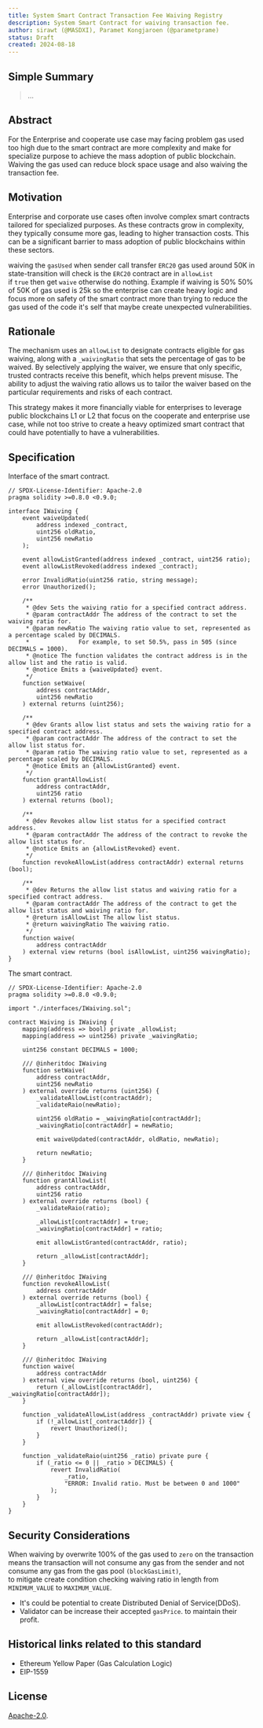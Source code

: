 ```yaml
---
title: System Smart Contract Transaction Fee Waiving Registry
description: System Smart Contract for waiving transaction fee.
author: sirawt (@MASDXI), Paramet Kongjaroen (@parametprame)
status: Draft
created: 2024-08-18
---
```


## Simple Summary

> ...

## Abstract

For the Enterprise and cooperate use case may facing problem gas used too high due to the smart contract are more complexity and make for specialize purpose to achieve the mass adoption of public blockchain.  
Waiving the gas used can reduce block space usage and also waiving the transaction fee.

## Motivation

Enterprise and corporate use cases often involve complex smart contracts tailored for specialized purposes. As these contracts grow in complexity, they typically consume more gas, leading to higher transaction costs. This can be a significant barrier to mass adoption of public blockchains within these sectors.

waiving the `gasUsed` when sender call transfer `ERC20` gas used around 50K in state-transition will check is the `ERC20` contract are in `allowList`  
if `true` then get `waive` otherwise do nothing.
Example if waiving is 50%
50% of 50K of gas used is 25k so the enterprise can create heavy logic and focus more on safety of the smart contract more than trying to reduce the gas used of the code it's self that maybe create unexpected vulnerabilities.

## Rationale

The mechanism uses an `allowList` to designate contracts eligible for gas waiving, along with a `_waivingRatio` that sets the percentage of gas to be waived. By selectively applying the waiver, we ensure that only specific, trusted contracts receive this benefit, which helps prevent misuse. The ability to adjust the waiving ratio allows us to tailor the waiver based on the particular requirements and risks of each contract.

This strategy makes it more financially viable for enterprises to leverage public blockchains L1 or L2 that focus on the cooperate and enterprise use case, while not too strive to create a heavy optimized smart contract that could have potentially to have a vulnerabilities.

## Specification

Interface of the smart contract.
```solidity
// SPDX-License-Identifier: Apache-2.0
pragma solidity >=0.8.0 <0.9.0;

interface IWaiving {
    event waiveUpdated(
        address indexed _contract,
        uint256 oldRatio,
        uint256 newRatio
    );

    event allowListGranted(address indexed _contract, uint256 ratio);
    event allowListRevoked(address indexed _contract);

    error InvalidRatio(uint256 ratio, string message);
    error Unauthorized();

    /**
     * @dev Sets the waiving ratio for a specified contract address.
     * @param contractAddr The address of the contract to set the waiving ratio for.
     * @param newRatio The waiving ratio value to set, represented as a percentage scaled by DECIMALS.
     *              For example, to set 50.5%, pass in 505 (since DECIMALS = 1000).
     * @notice The function validates the contract address is in the allow list and the ratio is valid.
     * @notice Emits a {waiveUpdated} event.
     */
    function setWaive(
        address contractAddr,
        uint256 newRatio
    ) external returns (uint256);

    /**
     * @dev Grants allow list status and sets the waiving ratio for a specified contract address.
     * @param contractAddr The address of the contract to set the allow list status for.
     * @param ratio The waiving ratio value to set, represented as a percentage scaled by DECIMALS.
     * @notice Emits an {allowListGranted} event.
     */
    function grantAllowList(
        address contractAddr,
        uint256 ratio
    ) external returns (bool);

    /**
     * @dev Revokes allow list status for a specified contract address.
     * @param contractAddr The address of the contract to revoke the allow list status for.
     * @notice Emits an {allowListRevoked} event.
     */
    function revokeAllowList(address contractAddr) external returns (bool);

    /**
     * @dev Returns the allow list status and waiving ratio for a specified contract address.
     * @param contractAddr The address of the contract to get the allow list status and waiving ratio for.
     * @return isAllowList The allow list status.
     * @return waivingRatio The waiving ratio.
     */
    function waive(
        address contractAddr
    ) external view returns (bool isAllowList, uint256 waivingRatio);
}

```

The smart contract.
```solidity
// SPDX-License-Identifier: Apache-2.0
pragma solidity >=0.8.0 <0.9.0;

import "./interfaces/IWaiving.sol";

contract Waiving is IWaiving {
    mapping(address => bool) private _allowList;
    mapping(address => uint256) private _waivingRatio;

    uint256 constant DECIMALS = 1000;

    /// @inheritdoc IWaiving
    function setWaive(
        address contractAddr,
        uint256 newRatio
    ) external override returns (uint256) {
        _validateAllowList(contractAddr);
        _validateRaio(newRatio);

        uint256 oldRatio = _waivingRatio[contractAddr];
        _waivingRatio[contractAddr] = newRatio;

        emit waiveUpdated(contractAddr, oldRatio, newRatio);

        return newRatio;
    }

    /// @inheritdoc IWaiving
    function grantAllowList(
        address contractAddr,
        uint256 ratio
    ) external override returns (bool) {
        _validateRaio(ratio);

        _allowList[contractAddr] = true;
        _waivingRatio[contractAddr] = ratio;

        emit allowListGranted(contractAddr, ratio);

        return _allowList[contractAddr];
    }

    /// @inheritdoc IWaiving
    function revokeAllowList(
        address contractAddr
    ) external override returns (bool) {
        _allowList[contractAddr] = false;
        _waivingRatio[contractAddr] = 0;

        emit allowListRevoked(contractAddr);

        return _allowList[contractAddr];
    }

    /// @inheritdoc IWaiving
    function waive(
        address contractAddr
    ) external view override returns (bool, uint256) {
        return (_allowList[contractAddr], _waivingRatio[contractAddr]);
    }

    function _validateAllowList(address _contractAddr) private view {
        if (!_allowList[_contractAddr]) {
            revert Unauthorized();
        }
    }

    function _validateRaio(uint256 _ratio) private pure {
        if (_ratio <= 0 || _ratio > DECIMALS) {
            revert InvalidRatio(
                _ratio,
                "ERROR: Invalid ratio. Must be between 0 and 1000"
            );
        }
    }
}
```

## Security Considerations

When waiving by overwrite 100% of the gas used to `zero` on the transaction means the transaction will not consume any gas from the sender and not consume any gas from the gas pool `(blockGasLimit)`,  
to mitigate create condition checking waiving ratio in length from `MINIMUM_VALUE` to `MAXIMUM_VALUE`.  
- It's could be potential to create Distributed Denial of Service(DDoS).  
- Validator can be increase their accepted `gasPrice`. to maintain their profit.  

## Historical links related to this standard

- Ethereum Yellow Paper (Gas Calculation Logic)
- EIP-1559

## License

[Apache-2.0](./LICENSE.md).